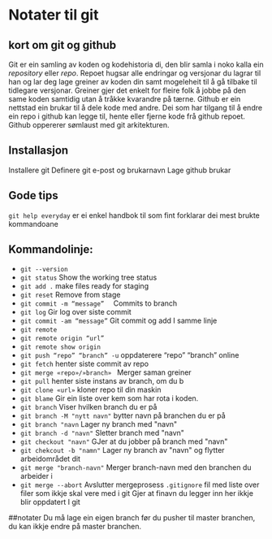 # Notater til git

## kort om git og github
Git er ein samling av koden og kodehistoria di, den blir samla i noko kalla ein *repository* eller *repo*. Repoet hugsar alle endringar og versjonar du lagrar til han og lar deg lage greiner av koden din samt mogeleheit til å gå tilbake til tidlegare versjonar.
Greiner gjer det enkelt for fleire folk å jobbe på den same koden samtidig utan å tråkke kvarandre på tærne. 
Github er ein nettstad ein brukar til å dele kode med andre. Dei som har tilgang til å endre ein repo i github kan legge til, hente eller fjerne kode frå github repoet. Github oppererer sømlaust med git arkitekturen.

## Installasjon
Installere git
Definere git e-post og brukarnavn
Lage github brukar

## Gode tips
`git help everyday` er ei enkel handbok til som fint forklarar dei mest brukte kommandoane

## Kommandolinje:
- `git --version`
- `git status`     				    Show the working tree status
- `git add .`         				make files ready for staging
- `git reset`					        Remove from stage
- `git commit -m “message” 	`	    Commits to branch
- `git log` 					        Gir log over siste commit
- `git commit -am “message”`	    Git commit og add I samme linje
- `git remote`
- `git remote origin “url”`
- `git remote show origin`
- `git push “repo” “branch” -u`		oppdaterere “repo” “branch” online
- `git fetch` 				        henter siste commit av repo
- `git merge «repo»/»branch» `		Merger saman greiner
- `git pull` 				            henter siste instans av branch, om du b
- `git clone «url»`				    kloner repo til din maskin
- `git blame`                       Gir ein liste over kem som har rota i koden.
- `git branch`                      Viser hvilken branch du er på
- `git branch -M "nytt navn"`       bytter navn på branchen du er på
- `git branch "navn`                Lager ny branch med "navn"
- `git branch -d "navn"`            Sletter branch med "navn"
- `git checkout "navn"`             GJer at du jobber på branch med "navn"          
- `git chekcout -b "namn"`          Lager ny branch av "navn" og flytter arbeidområdet dit
- `git merge "branch-navn"`         Merger branch-navn med den branchen du arbeider i
- `git merge --abort`               Avslutter mergeprosess
`.gitignore`                        fil med liste over filer som ikkje skal vere med i git
	Gjer at finavn du legger inn her ikkje blir oppdatert I git

##notater
Du må lage ein eigen branch før du pusher til master branchen, du kan ikkje endre på master branchen.